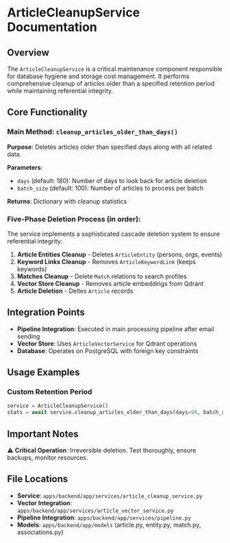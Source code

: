 # ArticleCleanupService Documentation

## Overview

The `ArticleCleanupService` is a critical maintenance component responsible for database hygiene and storage cost management. It performs comprehensive cleanup of articles older than a specified retention period while maintaining referential integrity.

## Core Functionality

### Main Method: `cleanup_articles_older_than_days()`

**Purpose**: Deletes articles older than specified days along with all related data.

**Parameters**:

- `days` (default: 180): Number of days to look back for article deletion
- `batch_size` (default: 100): Number of articles to process per batch

**Returns**: Dictionary with cleanup statistics

### Five-Phase Deletion Process (in order):

The service implements a sophisticated cascade deletion system to ensure referential integrity:

1. **Article Entities Cleanup** - Deletes `ArticleEntity` (persons, orgs, events)
2. **Keyword Links Cleanup** - Removes `ArticleKeywordLink` (keeps keywords)
3. **Matches Cleanup** - Delete `Match` relations to search profiles
4. **Vector Store Cleanup** - Removes article embeddings from Qdrant
5. **Article Deletion** - Deltes `Article` records

## Integration Points

- **Pipeline Integration**: Executed in main processing pipeline after email sending
- **Vector Store**: Uses `ArticleVectorService` for Qdrant operations
- **Database**: Operates on PostgreSQL with foreign key constraints

## Usage Examples

### Custom Retention Period

```python
service = ArticleCleanupService()
stats = await service.cleanup_articles_older_than_days(days=90, batch_size=50)
```

## Important Notes

⚠️ **Critical Operation**:
Irreversible deletion. Test thoroughly, ensure backups, monitor resources.

## File Locations

- **Service**: `apps/backend/app/services/article_cleanup_service.py`
- **Vector Integration**: `apps/backend/app/services/article_vector_service.py`
- **Pipeline Integration**: `apps/backend/app/services/pipeline.py`
- **Models**: `apps/backend/app/models` (article.py, entity.py, match.py, associations.py)
